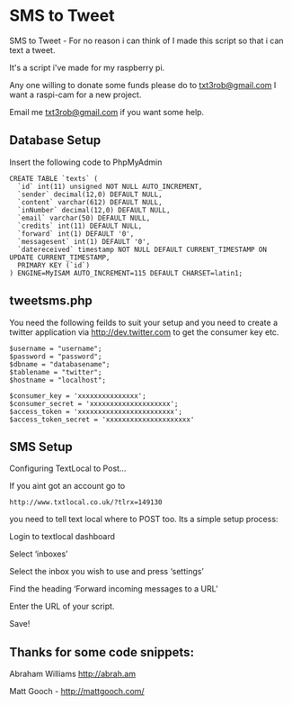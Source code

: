 SMS to Tweet
==========

SMS to Tweet  - For no reason i can think of I made this script so that i can text a tweet.

It's a script i've made for my raspberry pi.

Any one willing to donate some funds please do to txt3rob@gmail.com I want a raspi-cam for a new project.

Email me txt3rob@gmail.com if you want some help.

Database Setup
--------------

Insert the following code to PhpMyAdmin

```
CREATE TABLE `texts` (
  `id` int(11) unsigned NOT NULL AUTO_INCREMENT,
  `sender` decimal(12,0) DEFAULT NULL,
  `content` varchar(612) DEFAULT NULL,
  `inNumber` decimal(12,0) DEFAULT NULL,
  `email` varchar(50) DEFAULT NULL,
  `credits` int(11) DEFAULT NULL,
  `forward` int(1) DEFAULT '0',
  `messagesent` int(1) DEFAULT '0',
  `datereceived` timestamp NOT NULL DEFAULT CURRENT_TIMESTAMP ON UPDATE CURRENT_TIMESTAMP,
  PRIMARY KEY (`id`)
) ENGINE=MyISAM AUTO_INCREMENT=115 DEFAULT CHARSET=latin1;

```````

tweetsms.php
--------

You need the following feilds to suit your setup and you need to create a twitter application via http://dev.twitter.com
to get the consumer key etc.
```
$username = "username";
$password = "password";
$dbname = "databasename";
$tablename = "twitter";
$hostname = "localhost"; 

$consumer_key = 'xxxxxxxxxxxxxxx';  
$consumer_secret = 'xxxxxxxxxxxxxxxxxxxx';
$access_token = 'xxxxxxxxxxxxxxxxxxxxxxxx';
$access_token_secret = 'xxxxxxxxxxxxxxxxxxxxx'
```

SMS Setup
-----------
Configuring TextLocal to Post…

If you aint got an account go to 
```
http://www.txtlocal.co.uk/?tlrx=149130
```
you need to tell text local where to POST too. Its a simple setup process:

Login to textlocal dashboard

Select ‘inboxes’

Select the inbox you wish to use and press ‘settings’

Find the heading ‘Forward incoming messages to a URL’

Enter the URL of your script.

Save!


Thanks for some code snippets:
--------------
Abraham Williams  http://abrah.am

Matt Gooch - http://mattgooch.com/
